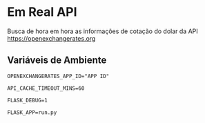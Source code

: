 # Em Real API
Busca de hora em hora as informações de cotação do dolar da API https://openexchangerates.org

## Variáveis de Ambiente
`OPENEXCHANGERATES_APP_ID="APP ID"`

`API_CACHE_TIMEOUT_MINS=60`

`FLASK_DEBUG=1`

`FLASK_APP=run.py`
